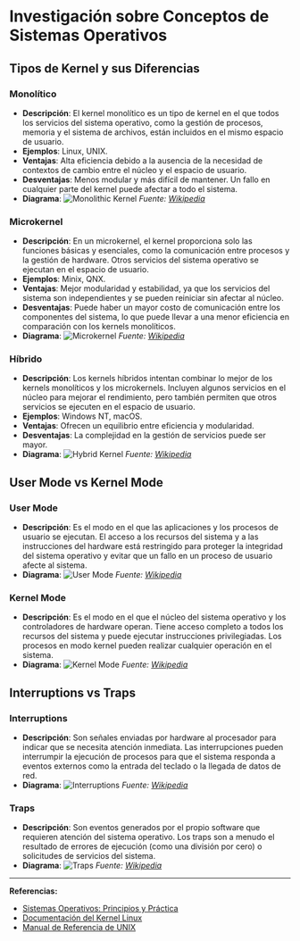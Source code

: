 # Investigación sobre Conceptos de Sistemas Operativos

## Tipos de Kernel y sus Diferencias

### Monolítico
- **Descripción**: El kernel monolítico es un tipo de kernel en el que todos los servicios del sistema operativo, como la gestión de procesos, memoria y el sistema de archivos, están incluidos en el mismo espacio de usuario.
- **Ejemplos**: Linux, UNIX.
- **Ventajas**: Alta eficiencia debido a la ausencia de la necesidad de contextos de cambio entre el núcleo y el espacio de usuario.
- **Desventajas**: Menos modular y más difícil de mantener. Un fallo en cualquier parte del kernel puede afectar a todo el sistema.
- **Diagrama**:
  ![Monolithic Kernel](https://upload.wikimedia.org/wikipedia/commons/4/42/Monolithic_Kernel.svg)
  *Fuente: [Wikipedia](https://en.wikipedia.org/wiki/Kernel_%28operating_system%29)*

### Microkernel
- **Descripción**: En un microkernel, el kernel proporciona solo las funciones básicas y esenciales, como la comunicación entre procesos y la gestión de hardware. Otros servicios del sistema operativo se ejecutan en el espacio de usuario.
- **Ejemplos**: Minix, QNX.
- **Ventajas**: Mejor modularidad y estabilidad, ya que los servicios del sistema son independientes y se pueden reiniciar sin afectar al núcleo.
- **Desventajas**: Puede haber un mayor costo de comunicación entre los componentes del sistema, lo que puede llevar a una menor eficiencia en comparación con los kernels monolíticos.
- **Diagrama**:
  ![Microkernel](https://upload.wikimedia.org/wikipedia/commons/3/32/Microkernel.svg)
  *Fuente: [Wikipedia](https://en.wikipedia.org/wiki/Microkernel)*

### Híbrido
- **Descripción**: Los kernels híbridos intentan combinar lo mejor de los kernels monolíticos y los microkernels. Incluyen algunos servicios en el núcleo para mejorar el rendimiento, pero también permiten que otros servicios se ejecuten en el espacio de usuario.
- **Ejemplos**: Windows NT, macOS.
- **Ventajas**: Ofrecen un equilibrio entre eficiencia y modularidad.
- **Desventajas**: La complejidad en la gestión de servicios puede ser mayor.
- **Diagrama**:
  ![Hybrid Kernel](https://upload.wikimedia.org/wikipedia/commons/0/03/Hybrid_kernel.png)
  *Fuente: [Wikipedia](https://en.wikipedia.org/wiki/Hybrid_kernel)*

## User Mode vs Kernel Mode

### User Mode
- **Descripción**: Es el modo en el que las aplicaciones y los procesos de usuario se ejecutan. El acceso a los recursos del sistema y a las instrucciones del hardware está restringido para proteger la integridad del sistema operativo y evitar que un fallo en un proceso de usuario afecte al sistema.
- **Diagrama**:
  ![User Mode](https://upload.wikimedia.org/wikipedia/commons/e/e7/User_mode.svg)
  *Fuente: [Wikipedia](https://en.wikipedia.org/wiki/User_mode)*

### Kernel Mode
- **Descripción**: Es el modo en el que el núcleo del sistema operativo y los controladores de hardware operan. Tiene acceso completo a todos los recursos del sistema y puede ejecutar instrucciones privilegiadas. Los procesos en modo kernel pueden realizar cualquier operación en el sistema.
- **Diagrama**:
  ![Kernel Mode](https://upload.wikimedia.org/wikipedia/commons/thumb/f/fc/Kernel_mode.svg/1280px-Kernel_mode.svg.png)
  *Fuente: [Wikipedia](https://en.wikipedia.org/wiki/Kernel_mode)*

## Interruptions vs Traps

### Interruptions
- **Descripción**: Son señales enviadas por hardware al procesador para indicar que se necesita atención inmediata. Las interrupciones pueden interrumpir la ejecución de procesos para que el sistema responda a eventos externos como la entrada del teclado o la llegada de datos de red.
- **Diagrama**:
  ![Interruptions](https://upload.wikimedia.org/wikipedia/commons/thumb/a/a6/Interrupt_Request_2.svg/1280px-Interrupt_Request_2.svg.png)
  *Fuente: [Wikipedia](https://en.wikipedia.org/wiki/Interrupt)*

### Traps
- **Descripción**: Son eventos generados por el propio software que requieren atención del sistema operativo. Los traps son a menudo el resultado de errores de ejecución (como una división por cero) o solicitudes de servicios del sistema.
- **Diagrama**:
  ![Traps](https://upload.wikimedia.org/wikipedia/commons/thumb/5/52/Exception_trap.svg/1280px-Exception_trap.svg.png)
  *Fuente: [Wikipedia](https://en.wikipedia.org/wiki/Trap_%28computer_science%29)*
---

**Referencias:**
- [Sistemas Operativos: Principios y Práctica](https://example.com)
- [Documentación del Kernel Linux](https://example.com)
- [Manual de Referencia de UNIX](https://example.com)
